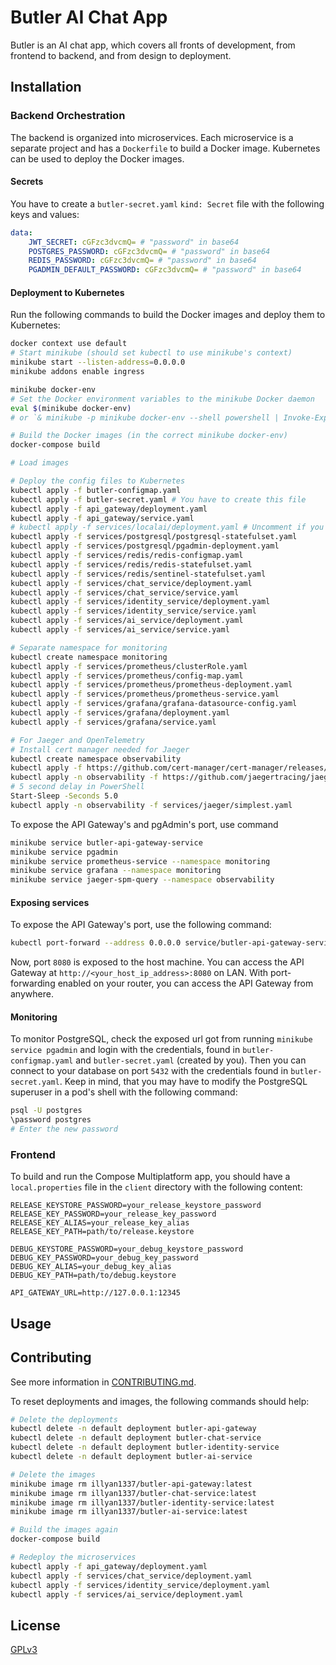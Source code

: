 # Butler AI Chat App

Butler is an AI chat app, which covers all fronts of development, from frontend to backend, and from design to deployment.

## Installation

### Backend Orchestration

The backend is organized into microservices. Each microservice is a separate project and has a `Dockerfile` to build a Docker image. Kubernetes can be used to deploy the Docker images.

#### Secrets

You have to create a `butler-secret.yaml` `kind: Secret` file with the following keys and values:

```yaml
data:
    JWT_SECRET: cGFzc3dvcmQ= # "password" in base64
    POSTGRES_PASSWORD: cGFzc3dvcmQ= # "password" in base64
    REDIS_PASSWORD: cGFzc3dvcmQ= # "password" in base64
    PGADMIN_DEFAULT_PASSWORD: cGFzc3dvcmQ= # "password" in base64
```

#### Deployment to Kubernetes

Run the following commands to build the Docker images and deploy them to Kubernetes:

```sh
docker context use default
# Start minikube (should set kubectl to use minikube's context)
minikube start --listen-address=0.0.0.0
minikube addons enable ingress

minikube docker-env
# Set the Docker environment variables to the minikube Docker daemon
eval $(minikube docker-env)
# or `& minikube -p minikube docker-env --shell powershell | Invoke-Expression` for Windows PowerShell

# Build the Docker images (in the correct minikube docker-env)
docker-compose build

# Load images

# Deploy the config files to Kubernetes
kubectl apply -f butler-configmap.yaml
kubectl apply -f butler-secret.yaml # You have to create this file
kubectl apply -f api_gateway/deployment.yaml
kubectl apply -f api_gateway/service.yaml
# kubectl apply -f services/localai/deployment.yaml # Uncomment if you want self-hosted AI
kubectl apply -f services/postgresql/postgresql-statefulset.yaml
kubectl apply -f services/postgresql/pgadmin-deployment.yaml
kubectl apply -f services/redis/redis-configmap.yaml
kubectl apply -f services/redis/redis-statefulset.yaml
kubectl apply -f services/redis/sentinel-statefulset.yaml
kubectl apply -f services/chat_service/deployment.yaml
kubectl apply -f services/chat_service/service.yaml
kubectl apply -f services/identity_service/deployment.yaml
kubectl apply -f services/identity_service/service.yaml
kubectl apply -f services/ai_service/deployment.yaml
kubectl apply -f services/ai_service/service.yaml

# Separate namespace for monitoring
kubectl create namespace monitoring
kubectl apply -f services/prometheus/clusterRole.yaml
kubectl apply -f services/prometheus/config-map.yaml
kubectl apply -f services/prometheus/prometheus-deployment.yaml
kubectl apply -f services/prometheus/prometheus-service.yaml
kubectl apply -f services/grafana/grafana-datasource-config.yaml
kubectl apply -f services/grafana/deployment.yaml
kubectl apply -f services/grafana/service.yaml

# For Jaeger and OpenTelemetry
# Install cert manager needed for Jaeger
kubectl create namespace observability
kubectl apply -f https://github.com/cert-manager/cert-manager/releases/download/v1.14.5/cert-manager.yaml
kubectl apply -n observability -f https://github.com/jaegertracing/jaeger-operator/releases/download/v1.57.0/jaeger-operator.yaml
# 5 second delay in PowerShell
Start-Sleep -Seconds 5.0
kubectl apply -n observability -f services/jaeger/simplest.yaml
```

To expose the API Gateway's and pgAdmin's port, use command

```sh
minikube service butler-api-gateway-service
minikube service pgadmin
minikube service prometheus-service --namespace monitoring
minikube service grafana --namespace monitoring
minikube service jaeger-spm-query --namespace observability
```

#### Exposing services

To expose the API Gateway's port, use the following command:

```sh
kubectl port-forward --address 0.0.0.0 service/butler-api-gateway-service 8080:8080 # Exposing the API Gateway's port
```

Now, port `8080` is exposed to the host machine. You can access the API Gateway at `http://<your_host_ip_address>:8080` on LAN. With port-forwarding enabled on your router, you can access the API Gateway from anywhere.

#### Monitoring

To monitor PostgreSQL, check the exposed url got from running `minikube service pgadmin` and login with the credentials, found in `butler-configmap.yaml` and `butler-secret.yaml` (created by you). Then you can connect to your database on port `5432` with the credentials found in `butler-secret.yaml`. Keep in mind, that you may have to modify the PostgreSQL superuser in a pod's shell with the following command:

```sh
psql -U postgres
\password postgres
# Enter the new password
```

### Frontend

To build and run the Compose Multiplatform app, you should have a `local.properties` file in the `client` directory with the following content:

```properties
RELEASE_KEYSTORE_PASSWORD=your_release_keystore_password
RELEASE_KEY_PASSWORD=your_release_key_password
RELEASE_KEY_ALIAS=your_release_key_alias
RELEASE_KEY_PATH=path/to/release.keystore

DEBUG_KEYSTORE_PASSWORD=your_debug_keystore_password
DEBUG_KEY_PASSWORD=your_debug_key_password
DEBUG_KEY_ALIAS=your_debug_key_alias
DEBUG_KEY_PATH=path/to/debug.keystore

API_GATEWAY_URL=http://127.0.0.1:12345
```

## Usage

## Contributing

See more information in [CONTRIBUTING.md](CONTRIBUTING.md).

To reset deployments and images, the following commands should help:

```sh
# Delete the deployments
kubectl delete -n default deployment butler-api-gateway
kubectl delete -n default deployment butler-chat-service
kubectl delete -n default deployment butler-identity-service
kubectl delete -n default deployment butler-ai-service

# Delete the images
minikube image rm illyan1337/butler-api-gateway:latest
minikube image rm illyan1337/butler-chat-service:latest
minikube image rm illyan1337/butler-identity-service:latest
minikube image rm illyan1337/butler-ai-service:latest

# Build the images again
docker-compose build

# Redeploy the microservices
kubectl apply -f api_gateway/deployment.yaml
kubectl apply -f services/chat_service/deployment.yaml
kubectl apply -f services/identity_service/deployment.yaml
kubectl apply -f services/ai_service/deployment.yaml
```

## License

[GPLv3](https://www.gnu.org/licenses/gpl-3.0.html)
